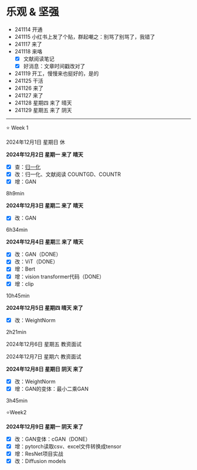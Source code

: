 # 乐观 & 坚强

- 241114 开通
- 241115 小红书上发了个贴，群起嘲之：别骂了别骂了，我错了
- 241117 来了
- 241118 来咯
  - [x] 文献阅读笔记
  - [x] 好消息：文章时间戳改对了
- 241119 开工，慢慢来也挺好的，是的
- 241125 干活
- 241126 来了
- 241127 来了
- 241128 星期四 来了 晴天
- 241129 星期五 来了 阴天

----

⭐️ Week 1

2024年12月1日 星期日 休

**2024年12月2日 星期一 来了 晴天**

- [x] 查：[归一化](https://dearrongerr.github.io/Rongerr.github.io/learning/1/)
- [x] 改：归一化、文献阅读 COUNTGD、COUNTR
- [x] 增：GAN

8h9min

**2024年12月3日 星期二 来了 晴天**

- [x] 改：GAN

6h34min

**2024年12月4日 星期三 来了 晴天**

- [x] 改：GAN（DONE）
- [x] 改：ViT（DONE）
- [x] 增：Bert
- [x] 增：vision transformer代码（DONE）
- [x] 增：clip

10h45min

**2024年12月5日 星期四 晴天 来了**

- [x] 改：WeightNorm

2h21min

2024年12月6日 星期五 教资面试

2024年12月7日 星期六 教资面试

**2024年12月8日 星期日 阴天 来了**

- [x] 改：WeightNorm
- [x] 增：GAN的变体：最小二乘GAN

3h45min

⭐Week2

**2024年12月9日 星期一 阴天 来了**

- [x] 改：GAN变体：cGAN（DONE）
- [x] 增：pytorch读取csv、excel文件转换成tensor
- [x] 增：ResNet项目实战
- [x] 改：Diffusion models
